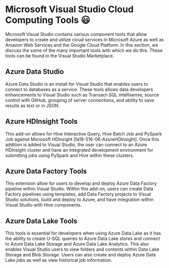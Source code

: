 # Microsoft Visual Studio Cloud Computing Tools :smiley:


Microsoft Visual Studio contains various component tools that allow developers to create and utilize cloud services in Microsoft Azure as well as Amazon Web Services and the Google Cloud Platform. In this section, we discuss the some of the many important tools with which we do this. These tools can be found in the Visual Studio Marketplace.

## Azure Data Studio

Azure Data Studio is an install for Visual Studio that enables users to connect to databases as a service. These tools allows data developers enhancements to Visual Studio such as Transact-SQL intellisense, source control with GitHub, grouping of server connections, and ability to save results as text or in JSON.


## Azure HDInsight Tools

This add-on allows for Hive Interactive Query, Hive Batch Job and PySpark Job against Microsoft HDInsight [fa18-516-06-AzureHDInsight]. Once this addition is added to Visual Studio, the user can connect to an Azure HDInsight cluster and have an integrated development environment for submitting jobs using PySpark and Hive within these clusters. 


## Azure Data Factory Tools

This extension allow for users to develop and deploy Azure Data Factory pipeline within Visual Studio. Within this add-on, users can create Data Factory pipelines using templates, add Data Factory projects to Visual Studio solutions, build and deploy to Azure, and have integration within Visual Studio with Hive components.

## Azure Data Lake Tools

This tools is essential for developers when using Azure Data Lake as it has the ability to create U-SQL queries to Azure Data Lake stores and connect to Azure Data Lake Storage and Azure Data Lake Analytics. This also enables Visual Studio users to view folders and contents within Data Lake Storage and Blob Storage. Users can also create and deploy Azure Data Lake jobs as well as view historical job information.
